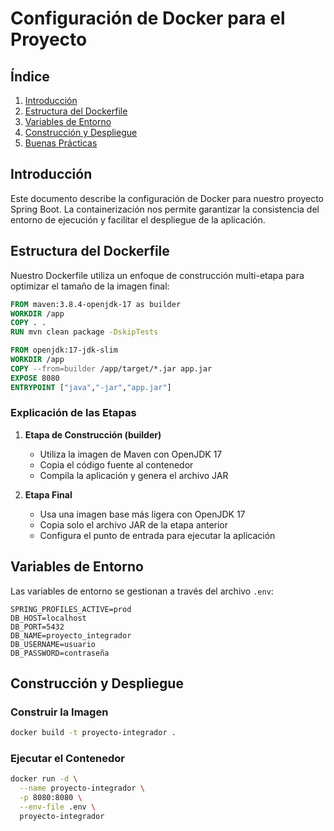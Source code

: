 # Configuración de Docker para el Proyecto

## Índice
1. [Introducción](#introducción)
2. [Estructura del Dockerfile](#estructura-del-dockerfile)
3. [Variables de Entorno](#variables-de-entorno)
4. [Construcción y Despliegue](#construcción-y-despliegue)
5. [Buenas Prácticas](#buenas-prácticas)

## Introducción
Este documento describe la configuración de Docker para nuestro proyecto Spring Boot. La containerización nos permite garantizar la consistencia del entorno de ejecución y facilitar el despliegue de la aplicación.

## Estructura del Dockerfile
Nuestro Dockerfile utiliza un enfoque de construcción multi-etapa para optimizar el tamaño de la imagen final:

```dockerfile
FROM maven:3.8.4-openjdk-17 as builder
WORKDIR /app
COPY . .
RUN mvn clean package -DskipTests

FROM openjdk:17-jdk-slim
WORKDIR /app
COPY --from=builder /app/target/*.jar app.jar
EXPOSE 8080
ENTRYPOINT ["java","-jar","app.jar"]
```

### Explicación de las Etapas

1. **Etapa de Construcción (builder)**
   - Utiliza la imagen de Maven con OpenJDK 17
   - Copia el código fuente al contenedor
   - Compila la aplicación y genera el archivo JAR

2. **Etapa Final**
   - Usa una imagen base más ligera con OpenJDK 17
   - Copia solo el archivo JAR de la etapa anterior
   - Configura el punto de entrada para ejecutar la aplicación

## Variables de Entorno
Las variables de entorno se gestionan a través del archivo `.env`:

```env
SPRING_PROFILES_ACTIVE=prod
DB_HOST=localhost
DB_PORT=5432
DB_NAME=proyecto_integrador
DB_USERNAME=usuario
DB_PASSWORD=contraseña
```

## Construcción y Despliegue

### Construir la Imagen
```bash
docker build -t proyecto-integrador .
```

### Ejecutar el Contenedor
```bash
docker run -d \
  --name proyecto-integrador \
  -p 8080:8080 \
  --env-file .env \
  proyecto-integrador
```

